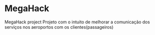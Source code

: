 # MegaHack
 MegaHack project
 Projeto com o intuito de melhorar a comunicação dos serviços nos aeroportos com os clientes(passageiros)
